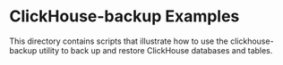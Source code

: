 # ClickHouse-backup Examples

This directory contains scripts that illustrate how to use the
clickhouse-backup utility to back up and restore ClickHouse databases
and tables.

